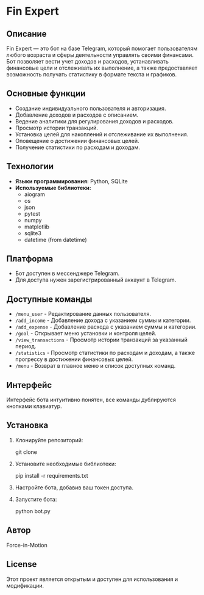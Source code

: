 
# Fin Expert

## Описание
Fin Expert — это бот на базе Telegram, который помогает пользователям любого возраста и сферы деятельности управлять своими финансами. Бот позволяет вести учет доходов и расходов, устанавливать финансовые цели и отслеживать их выполнение, а также предоставляет возможность получать статистику в формате текста и графиков.

## Основные функции
- Создание индивидуального пользователя и авторизация.
- Добавление доходов и расходов с описанием.
- Ведение аналитики для регулирования доходов и расходов.
- Просмотр истории транзакций.
- Установка целей для накоплений и отслеживание их выполнения.
- Оповещение о достижении финансовых целей.
- Получение статистики по расходам и доходам.

## Технологии
- **Языки программирования:** Python, SQLite
- **Используемые библиотеки:**
  - aiogram
  - os
  - json
  - pytest
  - numpy
  - matplotlib
  - sqlite3
  - datetime (from datetime)

## Платформа
- Бот доступен в мессенджере Telegram.
- Для доступа нужен зарегистрированный аккаунт в Telegram.

## Доступные команды
- `/menu_user` - Редактирование данных пользователя.
- `/add_income` - Добавление дохода с указанием суммы и категории.
- `/add_expense` - Добавление расхода с указанием суммы и категории.
- `/goal` - Открывает меню установки и контроля целей.
- `/view_transactions` - Просмотр истории транзакций за указанный период.
- `/statistics` - Просмотр статистики по расходам и доходам, а также прогрессу в достижении финансовых целей.
- `/menu` - Возврат в главное меню и список доступных команд.

## Интерфейс
Интерфейс бота интуитивно понятен, все команды дублируются кнопками клавиатур.

## Установка
1. Клонируйте репозиторий:

   git clone 
   
2. Установите необходимые библиотеки:

   pip install -r requirements.txt
   
3. Настройте бота, добавив ваш токен доступа.
4. Запустите бота:

   python bot.py

## Автор
  Force-in-Motion

## License
Этот проект является открытым и доступен для использования и модификации.
